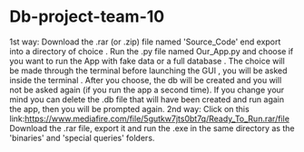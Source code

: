 # Db-project-team-10

1st way:
Download the .rar (or .zip) file named 'Source_Code' end export into a directory of choice . 
Run the .py file named Our_App.py and choose if you want to run the App with fake data or a full database . The choice will be made through the terminal before launching the GUI , you will be asked inside the terminal .
After you choose, the db will be created and you will not be asked again (if you run the app a second time). If you change your mind you can delete the .db file that will have been created and run again the app, then you will be prompted again.
2nd way:
Click on this link:https://www.mediafire.com/file/5gutkw7jts0bt7q/Ready_To_Run.rar/file
Download the .rar file, export it and run the .exe in the same directory as the 'binaries' and 'special queries' folders.
